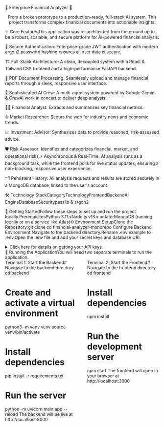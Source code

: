 🚀 Enterprise Financial Analyzer 🚀<div align="center">From a broken prototype to a production-ready, full-stack AI system. This project transforms complex financial documents into actionable insights.</div>

✨ Core FeaturesThis application was re-architected from the ground up to be a robust, scalable, and secure platform for AI-powered financial analysis.

🔐 Secure Authentication: Enterprise-grade JWT authentication with modern argon2 password hashing ensures all user data is secure.

🏗️ Full-Stack Architecture: A clean, decoupled system with a React & Tailwind CSS frontend and a high-performance FastAPI backend.

📄 PDF Document Processing: Seamlessly upload and manage financial reports through a sleek, responsive user interface.

🤖 Sophisticated AI Crew: A multi-agent system powered by Google Gemini & CrewAI work in concert to deliver deep analysis:

🕵️‍♂️ Financial Analyst: Extracts and summarizes key financial metrics.

🌐 Market Researcher: Scours the web for industry news and economic trends.

📈 Investment Advisor: Synthesizes data to provide reasoned, risk-assessed advice.

🛡️ Risk Assessor: Identifies and categorizes financial, market, and operational risks.⚡ Asynchronous & Real-Time: AI analysis runs as a background task, while the frontend polls for live status updates, ensuring a non-blocking, responsive user experience.

🗂️ Persistent History: All analysis requests and results are stored securely in a MongoDB database, linked to the user's account.

🛠️ Technology StackCategoryTechnologyFrontendBackendAI EngineDatabaseSecuritypasslib & argon2

🏁 Getting StartedFollow these steps to set up and run the project locally.PrerequisitesPython 3.11.xNode.js v18.x or laterMongoDB (running locally or on a service like Atlas)⚙️ Environment SetupClone the Repository:git clone <your-repository-url>
cd financial-analyzer-monorepo
Configure Backend Environment:Navigate to the backend directory.Rename .env.example to .env.Open the .env file and add your secret keys and database URI.<details><summary>Click here for details on getting your API keys.</summary>GEMINI_API_KEY: Get from Google AI Studio. Crucially, ensure the Vertex AI API is enabled in your Google Cloud project.SERPER_API_KEY: Get a free key from Serper.dev.SECRET_KEY: Generate a secure key by running openssl rand -hex 32 in your terminal.</details>🚀 Running the ApplicationYou will need two separate terminals to run the application.<div style="display: flex; gap: 2rem;"><div style="flex: 1;">Terminal 1: Start the Backend# Navigate to the backend directory
cd backend

# Create and activate a virtual environment
python3 -m venv venv
source venv/bin/activate

# Install dependencies
pip install -r requirements.txt

# Run the server
python -m uvicorn main:app --reload
The backend will be live at http://localhost:8000</div><div style="flex: 1;">Terminal 2: Start the Frontend# Navigate to the frontend directory
cd frontend

# Install dependencies
npm install

# Run the development server
npm start
The frontend will open in your browser at http://localhost:3000</div></div>
